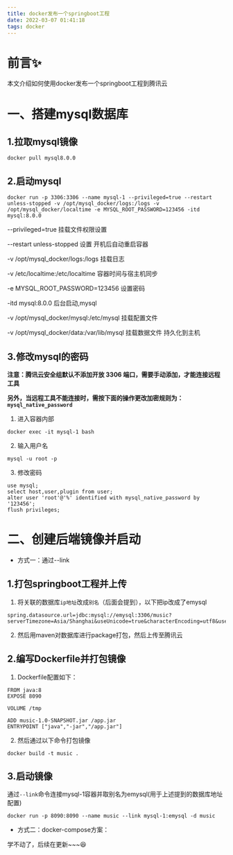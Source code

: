 ```yaml
---
title: docker发布一个springboot工程
date: 2022-03-07 01:41:18
tags: docker
---
```


# 前言✨

本文介绍如何使用docker发布一个springboot工程到腾讯云

#  一、搭建mysql数据库
## 1.拉取mysql镜像
```
docker pull mysql8.0.0
```
## 2.启动mysql
```
docker run -p 3306:3306 --name mysql-1 --privileged=true --restart unless-stopped -v /opt/mysql_docker/logs:/logs -v /opt/mysql_docker/localtime -e MYSQL_ROOT_PASSWORD=123456 -itd mysql:8.0.0
```
--privileged=true 挂载文件权限设置

--restart unless-stopped 设置 开机后自动重启容器


-v /opt/mysql_docker/logs:/logs 挂载日志

-v /etc/localtime:/etc/localtime 容器时间与宿主机同步

-e MYSQL_ROOT_PASSWORD=123456 设置密码

-itd mysql:8.0.0 后台启动,mysql

-v /opt/mysql_docker/mysql:/etc/mysql 挂载配置文件

-v /opt/mysql_docker/data:/var/lib/mysql 挂载数据文件 持久化到主机

## 3.修改mysql的密码
**注意：腾讯云安全组默认不添加开放 3306 端口，需要手动添加，才能连接远程工具**

**另外，当远程工具不能连接时，需按下面的操作更改加密规则为：`mysql_native_password`**
1. 进入容器内部
```
docker exec -it mysql-1 bash
```
2. 输入用户名
```
mysql -u root -p
```
3. 修改密码
```
use mysql;
select host,user,plugin from user;
alter user 'root'@'%' identified with mysql_native_password by '123456';
flush privileges;
```

# 二、创建后端镜像并启动
- 方式一：通过--link
## 1.打包springboot工程并上传
1. 将关联的数据库`ip地址`改成`别名`（后面会提到），以下把ip改成了emysql
```
spring.datasource.url=jdbc:mysql://emysql:3306/music?serverTimezone=Asia/Shanghai&useUnicode=true&characterEncoding=utf8&useSSL=false
```
2. 然后用maven对数据库进行package打包，然后上传至腾讯云

## 2.编写Dockerfile并打包镜像
1. Dockerfile配置如下：
```
FROM java:8
EXPOSE 8090

VOLUME /tmp

ADD music-1.0-SNAPSHOT.jar /app.jar
ENTRYPOINT ["java","-jar","/app.jar"]
```
2. 然后通过以下命令打包镜像
```
docker build -t music .
```
## 3.启动镜像
通过`--link`命令连接mysql-1容器并取别名为emysql(用于上述提到的数据库地址配置)
```
docker run -p 8090:8090 --name music --link mysql-1:emysql -d music
```
- 方式二：docker-compose方案：

学不动了，后续在更新~~~😆
